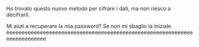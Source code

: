 Ho trovato questo nuovo metodo per cifrare i dati,
ma non riesco a decifrarli.

Mi aiuti a recuperare la mia password?
Se non mi sbaglio la iniziale èeeeeeeeeeeeeeeeeeeeeeeeeeeeeeeeeeeeeeeeeeeeeeeeeeeeeeeeeeeeeeeeeeeeeeeeee
   
